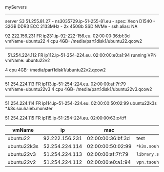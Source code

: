myServers

---

server S3 51.255.81.27 - ns3035729.ip-51-255-81.eu - spec: Xeon D1540 - 32GB DDR3 ECC 2133MHz - 2x 450Gb SSD NVMe - ssh alias: NA


92.222.156.231 FR ip231.ip-92-222-156.eu. 02:00:00:36:bf:3d vmName=ubuntu22
4 cpu 4GB- /media/part1disk1/ubuntu22.qcow2

----
 
51.254.224.112 FR ip112.ip-51-254-224.eu. 02:00:00:e0:a1:94 running VPN vmName: ubuntu22v2 

4 cpu 4GB- /media/part1disk1/ubuntu22v2.qcow2

----

51.254.224.113 FR ip113.ip-51-254-224.eu. 02:00:00:af:7f:79 vmName=ubuntu22v3
4 cpu 4GB-  /media/part1disk1/ubuntu22v3.qcow2


----

51.254.224.114 FR ip114.ip-51-254-224.eu. 02:00:00:50:02:99 
ubuntu22k3s  *.k3s.souhaieb.monster

51.254.224.115 FR ip115.ip-51-254-224.eu. 02:00:00:63:c4:ff


| vmName | ip | mac|website|
|--------|----|----|-----|
|ubuntu22|92.222.156.231|02:00:00:36:bf:3d|test|
|ubuntu22k3s|52.254.224.114|02:00:00:50:02:99|`*k3s.souhaieb.monster`|
|ubuntu22v3|51.254.224.113|02:00:00:af:7f:79|`library.souhaiebtarhouni.xyz`|
|ubuntu22v2|51.254.224.112|02:00:00:e0:a1:94|`vpn.tsouhaieb.xyz`|

